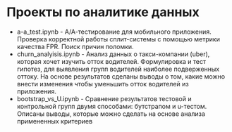 # Проекты по аналитике данных

* a-a_test.ipynb - А/А-тестирование для мобильного приложения. Проверка корректной работы сплит-системы с помощью метрики качества FPR. Поиск причин поломки.
* churn_analyisis.ipynb - Анализ данных о такси-компании (uber), которая хочет изучить отток водителей. Формулировка и тест гипотез, для выявления групп водителей наиболее подверженных оттоку. На основе результатов сделаны выводы о том, какие можно внести изменения чтобы уменьшить отток водителей из приложения.
* bootstrap_vs_U.ipynb - Cравнение результатов тестовой и контрольной групп двумя способами: бутстрапом и u-тестом. Описаны выводы, которые можно сделать на основе анализа примененных критериев
